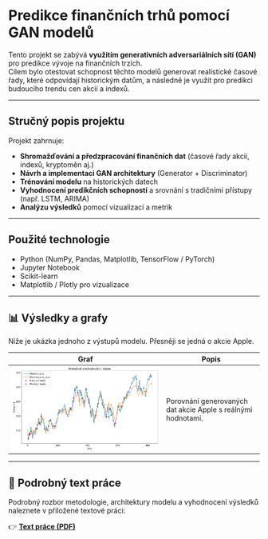 # Predikce finančních trhů pomocí GAN modelů

Tento projekt se zabývá **využitím generativních adversariálních sítí (GAN)** pro predikce vývoje na finančních trzích.  
Cílem bylo otestovat schopnost těchto modelů generovat realistické časové řady, které odpovídají historickým datům, a následně je využít pro predikci budoucího trendu cen akcií a indexů.

---

## Stručný popis projektu

Projekt zahrnuje:
- **Shromažďování a předzpracování finančních dat** (časové řady akcií, indexů, kryptoměn aj.)
- **Návrh a implementaci GAN architektury** (Generator + Discriminator)
- **Trénování modelu** na historických datech
- **Vyhodnocení predikčních schopností** a srovnání s tradičními přístupy (např. LSTM, ARIMA)
- **Analýzu výsledků** pomocí vizualizací a metrik

---

## Použité technologie

- Python (NumPy, Pandas, Matplotlib, TensorFlow / PyTorch)
- Jupyter Notebook
- Scikit-learn
- Matplotlib / Plotly pro vizualizace

---

## 📊 Výsledky a grafy

Níže je ukázka jednoho z výstupů modelu. Přesněji se jedná o akcie Apple.

| Graf | Popis |
|------|--------|
| ![Výsledek 1](./graphs_text/apple.png) | Porovnání generovaných dat akcie Apple s reálnými hodnotami. |


---

## 📄 Podrobný text práce

Podrobný rozbor metodologie, architektury modelu a vyhodnocení výsledků naleznete v přiložené textové práci:

👉 [**Text práce (PDF)**](./graphs_text/Jezek_Pavel_vyzkumny_ukol.pdf)


